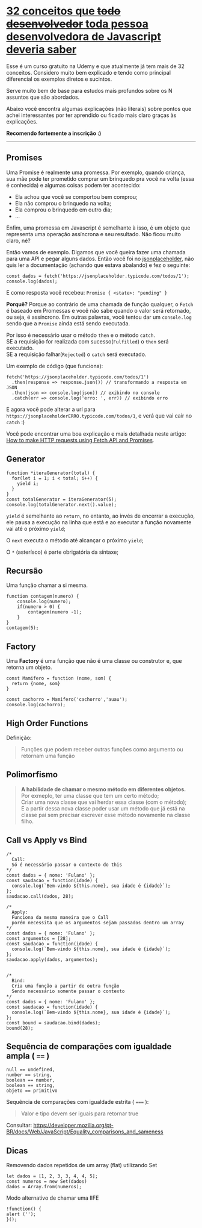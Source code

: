 # **[32 conceitos que ~~todo desenvolvedor~~ toda pessoa desenvolvedora de Javascript deveria saber](https://www.udemy.com/course/32-conceitos-todo-dev-javascript-deveria-saber/)**

Esse é um curso gratuito na Udemy e que atualmente já tem mais de 32 conceitos. Considero muito bem explicado e tendo como principal diferencial os exemplos diretos e sucintos.

Serve muito bem de base para estudos mais profundos sobre os N assuntos que são abordados.

Abaixo você encontra algumas explicações (não literais) sobre pontos que achei interessantes por ter aprendido ou ficado mais claro graças às explicações.

**Recomendo fortemente a inscrição :)**

---

##  **Promises**
Uma Promise é realmente uma promessa. Por exemplo, quando criança, sua mãe pode ter prometido comprar um brinquedo pra você na volta (essa é conhecida) e algumas coisas podem ter acontecido:

- Ela achou que você se comportou bem comprou;
- Ela não comprou o brinquedo na volta;
- Ela comprou o brinquedo em outro dia;
- ...

Enfim, uma promessa em Javascript é semelhante à isso, é um objeto que representa uma operação assíncrona e seu resultado. Não ficou muito claro, né?

Então vamos de exemplo. Digamos que você queira fazer uma chamada para uma API e pegar alguns dados. Então você foi no [jsonplaceholder](http://jsonplaceholder.typicode.com/), não quis ler a documentação (achando que estava abalando) e fez o seguinte:

```
const dados = fetch('https://jsonplaceholder.typicode.com/todos/1');
console.log(dados);
```

E como resposta você recebeu: `Promise { <state>: "pending" }`

**Porquê?** Porque ao contrário de uma chamada de função qualquer, o `Fetch` é baseado em Promessas e você não sabe quando o valor será retornado, ou seja, é assíncrono. Em outras palavras, você tentou dar um `console.log` sendo que a `Promise` ainda está sendo executada.

Por isso é necessário usar o método `then` e o método `catch`.  
SE a requisição for realizada com sucesso(`Fulfilled`) o `then` será executado.  
SE a requisição falhar(`Rejected`) o `catch` será executado.

Um exemplo de código (que funciona):

```
fetch('https://jsonplaceholder.typicode.com/todos/1')
  .then(response => response.json()) // transformando a resposta em JSON
  .then(json => console.log(json)) // exibindo no console
  .catch(err => console.log('erro: ', err)) // exibindo erro
```

E agora você pode alterar a url para `https://jsonplaceholderERRO.typicode.com/todos/1`, e verá que vai cair no `catch` :)

Você pode encontrar uma boa explicação e mais detalhada neste artigo: [How to make HTTP requests using Fetch API and Promises](https://medium.com/@armando_amador/how-to-make-http-requests-using-fetch-api-and-promises-b0ca7370a444).


##  **Generator**

```
function *iteraGenerator(total) {
  for(let i = 1; i < total; i++) {
    yield i;
  }
}
const totalGenerator = iteraGenerator(5);
console.log(totalGenerator.next().value);
```

`yield` é semelhante ao `return`, no entanto, ao invés de encerrar a execução, ele pausa a execução na linha que está e ao executar a função novamente vai até o próximo `yield`;

O `next` executa o método até alcançar o próximo `yield`;

O `*` (asterísco) é parte obrigatória da síntaxe;

## **Recursão**

Uma função chamar a si mesma.

```
function contagem(numero) {
    console.log(numero);
    if(numero > 0) {
        contagem(numero -1);
    }
}
contagem(5);
```

## **Factory**

Uma **Factory** é uma função que não é uma classe ou construtor e, que retorna um objeto.

```
const Mamifero = function (nome, som) {
  return {nome, som}
}
  
const cachorro = Mamifero('cachorro','auau');
console.log(cachorro);
```

## **High Order Functions**

Definição: 

> Funções que podem receber outras funções como argumento ou retornam uma função

## **Polimorfismo**

> **A habilidade de chamar o mesmo método em diferentes objetos.**  
> Por exmeplo, ter uma classe que tem um certo método;  
> Criar uma nova classe que vai herdar essa classe (com o método);  
> E a partir dessa nova classe poder usar um método que já está na classe pai sem precisar escrever esse método novamente na classe filho.

## **Call vs Apply vs Bind**

```
/*
  Call:
  Só é necessário passar o contexto do this
*/
const dados = { nome: 'Fulano' };
const saudacao = function(idade) {
  console.log(`Bem-vindo ${this.nome}, sua idade é {idade}`);
};
saudacao.call(dados, 28);
  
/*
  Apply:
  Funciona da mesma maneira que o Call
  porém necessita que os argumentos sejam passados dentro um array
*/
const dados = { nome: 'Fulano' };
const argumentos = [28];
const saudacao = function(idade) {
  console.log(`Bem-vindo ${this.nome}, sua idade é {idade}`);
};
saudacao.apply(dados, argumentos);
  
  
/*
  Bind:
  Cria uma função a partir de outra função
  Sendo necessário somente passar o contexto
*/
const dados = { nome: 'Fulano' };
const saudacao = function(idade) {
  console.log(`Bem-vindo ${this.nome}, sua idade é {idade}`);
};
const bound = saudacao.bind(dados);
bound(28);
```

## **Sequência de comparações com igualdade ampla ( `==` )**

```
null == undefined, 
number == string, 
boolean == number, 
boolean == string, 
objeto == primitivo
```

Sequência de comparações com igualdade estrita ( `===` ):

> Valor e tipo devem ser iguais para retornar true

Consultar: https://developer.mozilla.org/pt-BR/docs/Web/JavaScript/Equality_comparisons_and_sameness


## **Dicas**

Removendo dados repetidos de um array (flat) utilizando Set

```
let dados = [1, 2, 3, 3, 4, 4, 5];
const numeros = new Set(dados)
dados = Array.from(numeros);
```

Modo alternativo de chamar uma IIFE

```
!function() {
alert ('');
}();
```

